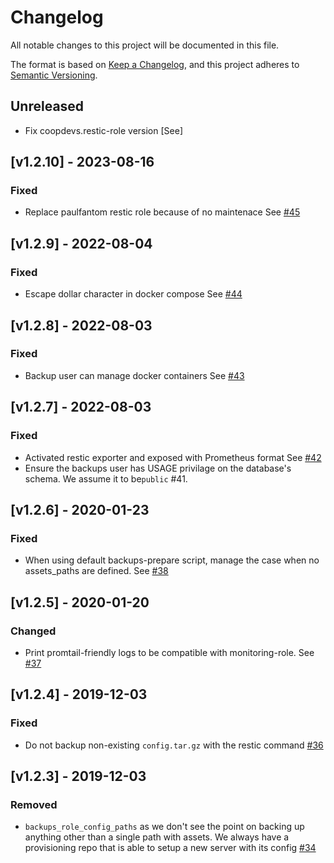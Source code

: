 # Changelog
All notable changes to this project will be documented in this file.

The format is based on [Keep a Changelog](https://keepachangelog.com/en/1.0.0/),
and this project adheres to [Semantic Versioning](https://semver.org/spec/v2.0.0.html).

## Unreleased

- Fix coopdevs.restic-role version [See]

## [v1.2.10] - 2023-08-16
### Fixed
- Replace paulfantom restic role because of no maintenace
  See [#45](https://github.com/coopdevs/backups_role/pull/45)

## [v1.2.9] - 2022-08-04
### Fixed
- Escape dollar character in docker compose
  See [#44](https://github.com/coopdevs/backups_role/pull/44)


## [v1.2.8] - 2022-08-03
### Fixed
- Backup user can manage docker containers
  See [#43](https://github.com/coopdevs/backups_role/pull/43)

## [v1.2.7] - 2022-08-03
### Fixed
- Activated restic exporter and exposed with Prometheus format
  See [#42](https://github.com/coopdevs/backups_role/pull/42)
- Ensure the backups user has USAGE privilage on the database's schema. We assume it to be`public` #41.


## [v1.2.6] - 2020-01-23
### Fixed
- When using default backups-prepare script, manage the case when no assets_paths are defined.
  See [#38](https://github.com/coopdevs/backups_role/pull/38)

## [v1.2.5] - 2020-01-20
### Changed
- Print promtail-friendly logs to be compatible with monitoring-role. See [#37](https://github.com/coopdevs/backups_role/pull/37)

## [v1.2.4] - 2019-12-03

### Fixed

- Do not backup non-existing `config.tar.gz` with the restic command [#36](https://github.com/coopdevs/backups_role/pull/36)

## [v1.2.3] - 2019-12-03

### Removed

- `backups_role_config_paths` as we don't see the point on backing up anything
    other than a single path with assets. We always have a provisioning repo
    that is able to setup a new server with its config [#34](https://github.com/coopdevs/backups_role/pull/34/files)
